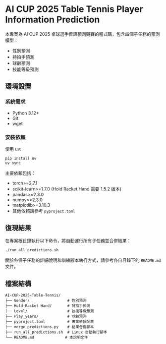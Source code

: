 # AI CUP 2025 Table Tennis Player Information Prediction

本專案為 AI CUP 2025 桌球選手資訊預測競賽的程式碼，包含四個子任務的預測模型：
- 性別預測
- 持拍手預測
- 球齡預測
- 技能等級預測

## 環境設置

### 系統需求
- Python 3.12+
- Git
- wget

### 安裝依賴

使用 uv:
```bash
pip install uv
uv sync
```

主要依賴包括：
- torch>=2.7.1
- scikit-learn>=1.7.0 (Hold Racket Hand 需要 1.5.2 版本)
- pandas>=2.3.0
- numpy>=2.3.0
- matplotlib>=3.10.3
- 其他依賴請參考 `pyproject.toml`

## 復現結果

在專案根目錄執行以下命令，將自動運行所有子任務並合併結果：

```bash
./run_all_predictions.sh
```

關於各個子任務的詳細說明和訓練腳本執行方式，請參考各自目錄下的 `README.md` 文件。

## 檔案結構
```
AI-CUP-2025-Table-Tennis/
├── Gender/                 # 性別預測
├── Hold Racket Hand/       # 持拍手預測
├── Level/                  # 技能等級預測
├── Play_years/             # 球齡預測
├── pyproject.toml          # 專案依賴配置
├── merge_predictions.py    # 結果合併腳本
├── run_all_predictions.sh  # Linux 自動執行腳本
└── README.md              # 本說明文件
```
